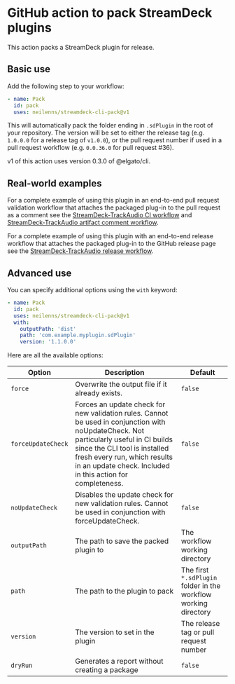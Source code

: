 # GitHub action to pack StreamDeck plugins

This action packs a StreamDeck plugin for release.

## Basic use

Add the following step to your workflow:

```yaml
- name: Pack
  id: pack
  uses: neilenns/streamdeck-cli-pack@v1
```

This will automatically pack the folder ending in `.sdPlugin` in the root of
your repository. The version will be set to either the release tag (e.g.
`1.0.0.0` for a release tag of `v1.0.0`), or the pull request number if used in
a pull request workflow (e.g. `0.0.36.0` for pull request #36).

v1 of this action uses version 0.3.0 of @elgato/cli.

## Real-world examples

For a complete example of using this plugin in an end-to-end pull request
validation workflow that attaches the packaged plug-in to the pull request as a
comment see the
[StreamDeck-TrackAudio CI workflow](https://github.com/neilenns/streamdeck-trackaudio/blob/main/.github/workflows/ci.yaml)
and
[StreamDeck-TrackAudio artifact comment workflow](https://github.com/neilenns/streamdeck-trackaudio/blob/main/.github/workflows/pr_artifact_comment.yml).

For a complete example of using this plugin with an end-to-end release workflow
that attaches the packaged plug-in to the GitHub release page see the
[StreamDeck-TrackAudio release workflow](https://github.com/neilenns/streamdeck-trackaudio/blob/main/.github/workflows/release.yaml).

## Advanced use

You can specify additional options using the `with` keyword:

```yaml
- name: Pack
  id: pack
  uses: neilenns/streamdeck-cli-pack@v1
  with:
    outputPath: 'dist'
    path: 'com.example.myplugin.sdPlugin'
    version: '1.1.0.0'
```

Here are all the available options:

| Option             | Description                                                                                                                                                                                                                                                          | Default                                                         |
| ------------------ | -------------------------------------------------------------------------------------------------------------------------------------------------------------------------------------------------------------------------------------------------------------------- | --------------------------------------------------------------- |
| `force`            | Overwrite the output file if it already exists.                                                                                                                                                                                                                      | `false`                                                         |
| `forceUpdateCheck` | Forces an update check for new validation rules. Cannot be used in conjunction with noUpdateCheck. Not particularly useful in CI builds since the CLI tool is installed fresh every run, which results in an update check. Included in this action for completeness. | `false`                                                         |
| `noUpdateCheck`    | Disables the update check for new validation rules. Cannot be used in conjunction with forceUpdateCheck.                                                                                                                                                             | `false`                                                         |
| `outputPath`       | The path to save the packed plugin to                                                                                                                                                                                                                                | The workflow working directory                                  |
| `path`             | The path to the plugin to pack                                                                                                                                                                                                                                       | The first `*.sdPlugin` folder in the workflow working directory |
| `version`          | The version to set in the plugin                                                                                                                                                                                                                                     | The release tag or pull request number                          |
| `dryRun`           | Generates a report without creating a package                                                                                                                                                                                                                        | `false`                                                         |
